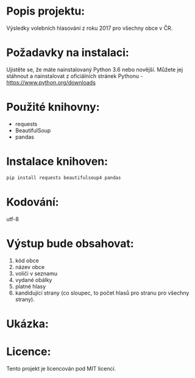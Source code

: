 # Popis projektu: 

Výsledky volebních hlasování z roku 2017 pro všechny obce v ČR. 

# Požadavky na instalaci:

Ujistěte se, že máte nainstalovaný Python 3.6 nebo novější. Můžete jej stáhnout a nainstalovat z oficiálních stránek Pythonu - https://www.python.org/downloads

# Použité knihovny:

* requests
* BeautifulSoup
* pandas

# Instalace knihoven: 

```sh
pip install requests beautifulsoup4 pandas
```

# Kodování:

utf-8

# Výstup bude obsahovat:

1. kód obce
2. název obce
3. voliči v seznamu
4. vydané obálky
5. platné hlasy
6. kandidující strany (co sloupec, to počet hlasů pro stranu pro všechny strany).

# Ukázka: 




# Licence:

Tento projekt je licencován pod MIT licencí. 





